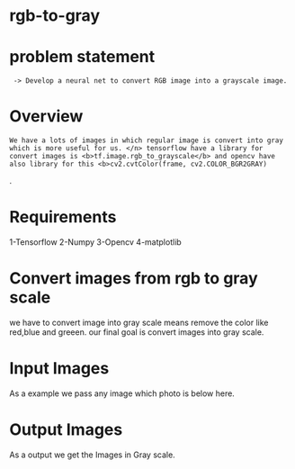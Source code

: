 # rgb-to-gray

# problem statement
     -> Develop a neural net to convert RGB image into a grayscale image.
     
# Overview

    We have a lots of images in which regular image is convert into gray which is more useful for us. </n> tensorflow have a library for convert images is <b>tf.image.rgb_to_grayscale</b> and opencv have also library for this <b>cv2.cvtColor(frame, cv2.COLOR_BGR2GRAY)
</b>.

# Requirements

1-Tensorflow
2-Numpy
3-Opencv
4-matplotlib

# Convert images from rgb to gray scale
  
  we have to convert image into gray scale means remove the color like red,blue and greeen. our final goal is convert images into gray scale.
  
# Input Images
   
   As a example we pass any image which photo is below here.
   
# Output Images
   As a output we get the Images in Gray scale.
   
   

